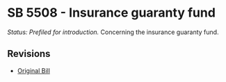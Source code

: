 # SB 5508 - Insurance guaranty fund
*Status: Prefiled for introduction.*
Concerning the insurance guaranty fund.

## Revisions
* [Original Bill](1/)